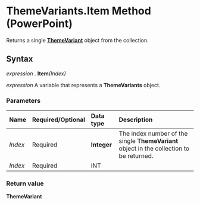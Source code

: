 
# ThemeVariants.Item Method (PowerPoint)

Returns a single  **[ThemeVariant](de00374f-05fd-4cae-08f8-ef417cd944b5.md)** object from the collection.


## Syntax

 _expression_ . **Item**_(Index)_

 _expression_ A variable that represents a **ThemeVariants** object.


### Parameters



|**Name**|**Required/Optional**|**Data type**|**Description**|
|:-----|:-----|:-----|:-----|
| _Index_|Required| **Integer**|The index number of the single  **ThemeVariant** object in the collection to be returned.|
| _Index_|Required|INT||

### Return value

 **ThemeVariant**

